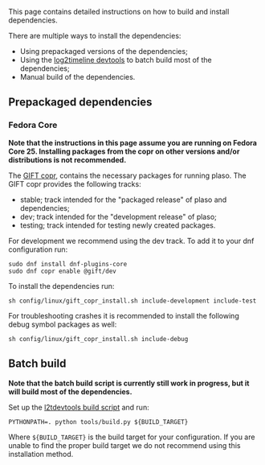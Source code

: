This page contains detailed instructions on how to build and install dependencies.

There are multiple ways to install the dependencies:

* Using prepackaged versions of the dependencies;
* Using the [log2timeline devtools](https://github.com/log2timeline/devtools) to batch build most of the dependencies;
* Manual build of the dependencies.

## Prepackaged dependencies

### Fedora Core

**Note that the instructions in this page assume you are running on Fedora Core 25. Installing packages from the copr on other versions and/or distributions is not recommended.**

The [GIFT copr](https://copr.fedorainfracloud.org/groups/g/gift/coprs/), contains the necessary packages for running plaso. The GIFT copr provides the following tracks:

* stable; track intended for the "packaged release" of plaso and dependencies;
* dev; track intended for the "development release" of plaso;
* testing; track intended for testing newly created packages.

For development we recommend using the dev track. To add it to your dnf configuration run:

```
sudo dnf install dnf-plugins-core
sudo dnf copr enable @gift/dev
```

To install the dependencies run:

```
sh config/linux/gift_copr_install.sh include-development include-test
```

For troubleshooting crashes it is recommended to install the following debug symbol packages as well:

```
sh config/linux/gift_copr_install.sh include-debug
```

## Batch build

**Note that the batch build script is currently still work in progress, but it will build most of the dependencies.**

Set up the [l2tdevtools build script](https://github.com/log2timeline/l2tdevtools/wiki/Build-script) and run:
```
PYTHONPATH=. python tools/build.py ${BUILD_TARGET}
```

Where `${BUILD_TARGET}` is the build target for your configuration. If you are unable to find the proper build target we do not recommend using this installation method.
